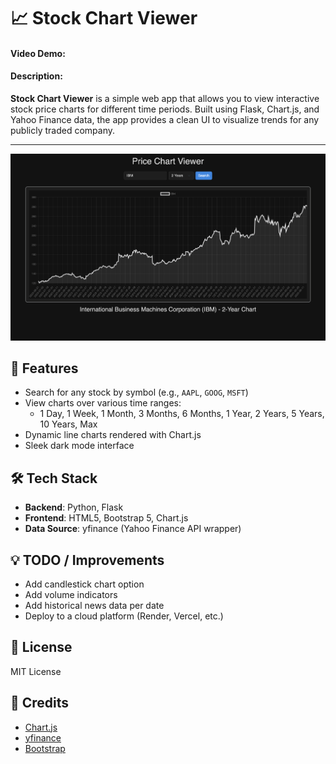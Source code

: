 # 📈 Stock Chart Viewer
#### Video Demo: <url>
#### Description:
**Stock Chart Viewer** is a simple web app that allows you to view interactive stock price charts for different time periods. Built using Flask, Chart.js, and Yahoo Finance data, the app provides a clean UI to visualize trends for any publicly traded company.

---

<img src="docs/preview.png" alt="Preview of Price Chart Viewer" >

## 🚀 Features

- Search for any stock by symbol (e.g., `AAPL`, `GOOG`, `MSFT`)
- View charts over various time ranges:
  - 1 Day, 1 Week, 1 Month, 3 Months, 6 Months, 1 Year, 2 Years, 5 Years, 10 Years, Max
- Dynamic line charts rendered with Chart.js
- Sleek dark mode interface


## 🛠 Tech Stack

- **Backend**: Python, Flask
- **Frontend**: HTML5, Bootstrap 5, Chart.js
- **Data Source**: yfinance (Yahoo Finance API wrapper)



## 💡 TODO / Improvements

- Add candlestick chart option
- Add volume indicators
- Add historical news data per date
- Deploy to a cloud platform (Render, Vercel, etc.)

## 📄 License

MIT License


## 🙌 Credits

- [Chart.js](https://www.chartjs.org/)
- [yfinance](https://github.com/ranaroussi/yfinance)
- [Bootstrap](https://getbootstrap.com/)
